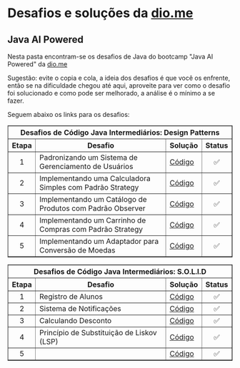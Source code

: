 # Desafios e soluções da [dio.me](https://www.dio.me/)

## Java AI Powered

Nesta pasta encontram-se os desafios de Java do bootcamp "Java AI Powered" da [dio.me](https://www.dio.me/)

Sugestão: evite o copia e cola, a ideia dos desafios é que você os enfrente, então se na dificuldade chegou até aqui, aproveite para ver como o desafio foi solucionado e como pode ser melhorado, a análise é o mínimo a se fazer.

Seguem abaixo os links para os desafios:

<div align="left">
	<table border=1>
		<tr>
			<th colspan="4">Desafios de Código Java Intermediários: Design Patterns</th>
		</tr>
		<tr>
			<th>Etapa</th>
			<th>Desafio</th>
			<th>Solução</th>
			<th>Status</th>
		</tr>
		<tr>
			<td align="center">1</td>
			<td>Padronizando um Sistema de Gerenciamento de Usuários</td>
			<td>
				<a href="https://github.com/didifive/desafios-dio/blob/master/desafios/Java/Java%20AI%20Powered/UserManagerSystem.java">
					Código
				</a>
			</td>
			<td align="center">✅</td>
		</tr>
		<tr>
			<td align="center">2</td>
			<td>Implementando uma Calculadora Simples com Padrão Strategy</td>
			<td>
				<a href="https://github.com/didifive/desafios-dio/blob/master/desafios/Java/Java%20AI%20Powered/SimpleCalculator.java">
					Código
				</a>
			</td>
			<td align="center">✅</td>
		</tr>
		<tr>
			<td align="center">3</td>
			<td>Implementando um Catálogo de Produtos com Padrão Observer</td>
			<td>
				<a href="https://github.com/didifive/desafios-dio/blob/master/desafios/Java/Java%20AI%20Powered/CatalogSystem.java">
					Código
				</a>
			</td>
			<td align="center">✅</td>
		</tr>
		<tr>
			<td align="center">4</td>
			<td>Implementando um Carrinho de Compras com Padrão Strategy</td>
			<td>
				<a href="https://github.com/didifive/desafios-dio/blob/master/desafios/Java/Java%20AI%20Powered/CartSystem.java">
					Código
				</a>
			</td>
			<td align="center">✅</td>
		</tr>
		<tr>
			<td align="center">5</td>
			<td>Implementando um Adaptador para Conversão de Moedas</td>
			<td>
				<a href="https://github.com/didifive/desafios-dio/blob/master/desafios/Java/Java%20AI%20Powered/CurrencySystem.java">
					Código
				</a>
			</td>
			<td align="center">✅</td>
		</tr>
	</table>
	<table border=1>
		<tr>
			<th colspan="4">Desafios de Código Java Intermediários: S.O.L.I.D</th>
		</tr>
		<tr>
			<th>Etapa</th>
			<th>Desafio</th>
			<th>Solução</th>
			<th>Status</th>
		</tr>
		<tr>
			<td align="center">1</td>
			<td>Registro de Alunos</td>
			<td>
				<a href="https://github.com/didifive/desafios-dio/">
					Código
				</a>
			</td>
			<td align="center">✅</td>
		</tr>
		<tr>
			<td align="center">2</td>
			<td>Sistema de Notificações</td>
			<td>
				<a href="https://github.com/didifive/desafios-dio/">
					Código
				</a>
			</td>
			<td align="center">✅</td>
		</tr>
		<tr>
			<td align="center">3</td>
			<td>Calculando Desconto</td>
			<td>
				<a href="https://github.com/didifive/desafios-dio/">
					Código
				</a>
			</td>
			<td align="center">✅</td>
		</tr>
		<tr>
			<td align="center">4</td>
			<td>Princípio de Substituição de Liskov (LSP)</td>
			<td>
				<a href="https://github.com/didifive/desafios-dio/">
					Código
				</a>
			</td>
			<td align="center">✅</td>
		</tr>
		<tr>
			<td align="center">5</td>
			<td></td>
			<td>
				<a href="https://github.com/didifive/desafios-dio/">
					Código
				</a>
			</td>
			<td align="center">✅</td>
		</tr>
	</table>
</div>
